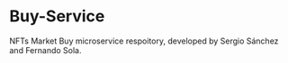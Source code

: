 # Buy-Service

NFTs Market Buy microservice respoitory, developed by Sergio Sánchez and Fernando Sola.